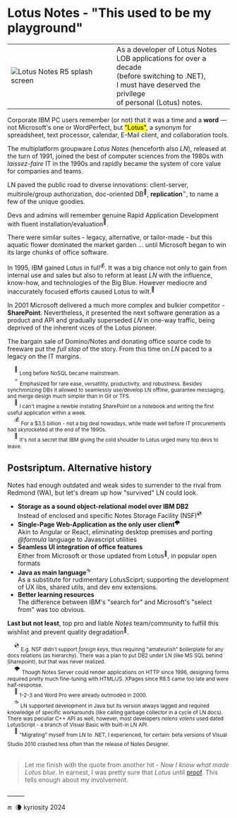 # Lotus Notes - "This used to be my playground"

<table><tr><td>
<picture><img alt="Lotus Notes R5 splash screen" src="https://github.com/Kyriosity/read-write/blob/main/README+/_rsc/_img/af/LotusNotesR5_SplashWin.jpg" title="splash screen of Lotus Notes R5"></picture>
</td><td>
As a developer of Lotus Notes<br/>LOB applications for over a decade<br/>(before switching to .NET),<br/>I must have deserved the privilege<br/>of personal (Lotus) notes.
</td></tr></table>

Corporate IBM PC users remember (or not) that it was a time and a <b>word</b> &mdash; not Microsoft's one or WordPerfect, but <mark>"Lotus"</mark>, a synonym for spreadsheet, text processor, calendar, E-Mail client, and collaboration tools.

The multiplatform groupware _Lotus Notes_ (henceforth also _LN_), released at the turn of 1991, joined the best of computer sciences from the 1980s with _laissez-faire_ IT in the 1990s and rapidly became the system of core value for companies and teams. 

LN paved the public road to diverse innovations: client-server, multirole/group authorization, doc-oriented DB<sup>📜</sup>, __**replication**__<sup>⭐</sup>, to name a few of the unique goodies.

Devs and admins will remember genuine Rapid Application Development with fluent installation/evaluation<sup>🙋</sup>.

There were similar suites - legacy, alternative, or tailor-made - but this aquatic flower dominated the market garden ... until Microsoft began to win its large chunks of office software.

In 1995, IBM gained Lotus in full<sup>💰</sup>. It was a big chance not only to gain from internal use and sales but also to reform at least _LN_ with the influence, know-how, and technologies of the Big Blue. 
However mediocre and inaccurately focused efforts caused Lotus to wilt.<sup>🍦</sup>

In 2001 Microsoft delivered a much more complex and bulkier competitor - **SharePoint**. 
Nevertheless, it presented the next software generation as a product and API and gradually superseded _LN_ in one-way traffic, being deprived of the inherent vices of the Lotus pioneer. 

The bargain sale of Domino/Notes and donating office source code to freeware put the _full stop_ of the story. From this time on _LN_ paced to a legacy on the IT margins.

&nbsp;&nbsp;&nbsp;&nbsp;<sup>📜</sup> <sub>Long before NoSQL became mainstream.</sub>\
&nbsp;&nbsp;&nbsp;&nbsp;<sup>⭐</sup> <sub>Emphasized for rare ease, versatility, productivity, and robustness. 
Besides synchronizing DBs it allowed to seamlessly use/develop LN offline, guarantee messaging, and merge design much simpler than in Git or TFS.</sub>\
&nbsp;&nbsp;&nbsp;&nbsp;<sup>🙋</sup> <sub>I can't imagine a newbie installing SharePoint on a notebook and writing the first useful application within a week.</sub>\
&nbsp;&nbsp;&nbsp;&nbsp;<sup>💰</sup> <sub>For a $3.5 billion - not a big deal nowadays, while made well before IT procurements had skyrocketed at the end of the 1990s.</sub>\
&nbsp;&nbsp;&nbsp;&nbsp;<sup>🍦</sup> <sub>It's not a secret that IBM giving the cold shoulder to Lotus urged many top devs to leave.</sub>

## Postsriptum. Alternative history

Notes had enough outdated and weak sides to surrender to the rival from Redmond (WA), but let's dream up how "survived" LN could look.

+ **Storage as a sound object-relational model over IBM DB2**\
Instead of enclosed and specific Notes Storage Facility (NSF)<sup>💿</sup> 
+ **Single-Page Web-Application as the only user client**<sup>🌩️</sup>\
Akin to Angular or React, eliminating desktop premises and porting _@formula_ language to Javascript utilities
+ **Seamless UI integration of office features**\
Either from Microsoft or those updated from Lotus<sup>🥀</sup>, in popular open formats
+ **Java as main language**<sup>☕</sup>\
As a substitute for rudimentary LotusSciprt; supporting the development of UX libs, shared utils, and dev env extensions.
+ **Better learning resources**\
  The difference between IBM's "search for" and Microsoft's "select from" was too obvious. 

**Last but not least**, top pro and liable  _Notes_ team/community to fulfill this wishlist and prevent quality degradation<sup>🙋</sup>.

&nbsp;&nbsp;&nbsp;&nbsp;<sup>💿</sup> <sub>E.g. NSF didn't support _foreign keys_, thus requiring "amateurish" boilerplate for any docs relations (as hierarchy). There was a plan to put DB2 under LN (like MS SQL behind Sharepoint), but that was never realized.</sub> \
&nbsp;&nbsp;&nbsp;&nbsp;<sup>🌩️</sup> <sub>Though Notes Server could render applications on HTTP since 1996, designing forms required pretty much fine-tuning with HTML/JS. XPages since R8.5 came too late and were half-response.</sub>\
&nbsp;&nbsp;&nbsp;&nbsp;<sup>🥀</sup> <sub>1-2-3 and Word Pro were already outmoded in 2000.</sub>\
&nbsp;&nbsp;&nbsp;&nbsp;<sup>☕</sup> <sub>LN supported development in Java but its version always lagged and required knowledge of specific workarounds (like calling garbage collector in a cycle of LN docs). There was peculiar C++ API as well, however, most developers _nolens volens_ used dated LotusScript - a branch of Visual Basic with built-in LN API.</sub>\
&nbsp;&nbsp;&nbsp;&nbsp;<sup>🙋</sup> <sub>"Migrating" myself from LN to .NET, I experienced, for certain: beta versions of Visual Studio 2010 crashed less often than the release of Notes Designer.</sub>
&nbsp;\
&nbsp;

> Let me finish with the quote from another hit - _Now I know what made Lotus blue_. In earnest, I was pretty sure that _Lotus_ until [proof](https://en.wikipedia.org/wiki/Now_I_Know_What_Made_Otis_Blue). This tells enough about my involvement.

\______

 🔚 &nbsp;🌘 kyriosity 2024


